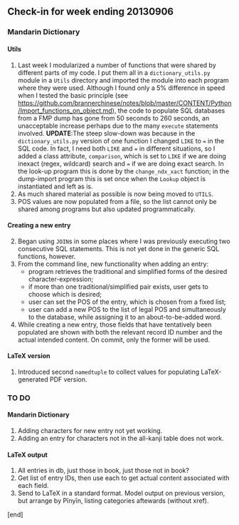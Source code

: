 ## Check-in for week ending 20130906

### Mandarin Dictionary

#### Utils
 
  1. Last week I modularized a number of functions that were shared by different parts of my code. I put them all in a `dictionary_utils.py` module in a `Utils` directory and imported the module into each program where they were used. Although I found only a 5% difference in speed when I tested the basic principle (see https://github.com/brannerchinese/notes/blob/master/CONTENT/Python/Import_functions_on_object.md), the code to populate SQL databases from a FMP dump has gone from 50 seconds to 260 seconds, an unacceptable increase perhaps due to the many `execute` statements involved. **UPDATE**:The steep slow-down was because in the `dictionary_utils.py` version of one function I changed `LIKE` to `=` in the SQL code. In fact, I need both `LIKE` and `=` in different situations, so I added a class attribute, `comparison`, which is set to `LIKE` if we are doing inexact (regex, wildcard) search and `=` if we are doing exact search. In the look-up program this is done by the `change_ndx_xact` function; in the dump-import program this is set once when the `Lookup` object is instantiated and left as is.
  2. As much shared material as possible is now being moved to `UTILS`.
  2. POS values are now populated from a file, so the list cannot only be shared among programs but also updated programmatically. 

#### Creating a new entry

  2. Began using `JOIN`s in some places where I was previously executing two consecutive SQL statements. This is not yet done in the generic SQL functions, however.
  3. From the command line, new functionality when adding an entry:
     * program retrieves the traditional and simplified forms of the desired character-expression;
     * if more than one traditional/simplified pair exists, user gets to choose which is desired;
     * user can set the POS of the entry, which is chosen from a fixed list;
     * user can add a new POS to the list of legal POS and simultaneously to the database, while assigning it to an about-to-be-added word.
  1. While creating a new entry, those fields that have tentatively been populated are shown with both the relevant record ID number and the actual intended content. On commit, only the former will be used. 

#### LaTeX version

  1. Introduced second `namedtuple` to collect values for populating LaTeX-generated PDF version.

### TO DO

#### Mandarin Dictionary

  1. Adding characters for new entry not yet working.
  2. Adding an entry for characters not in the all-kanji table does not work.

#### LaTeX output

  1. All entries in db, just those in book, just those not in book?
  2. Get list of entry IDs, then use each to get actual content associated with each field.
  3. Send to LaTeX in a standard format. Model output on previous version, but arrange by Pīnyīn, listing categories aftewards (without xref). 

[end]
